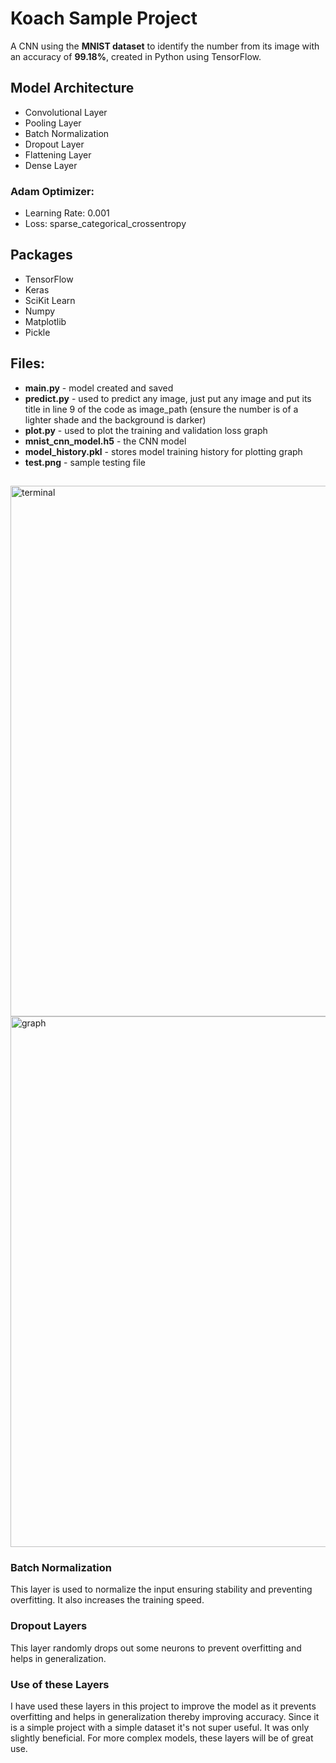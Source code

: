 # Koach Sample Project

A CNN using the **MNIST dataset** to identify the number from its image with an accuracy of **99.18%**, created in Python using TensorFlow.


## Model Architecture
* Convolutional Layer
* Pooling Layer
* Batch Normalization
* Dropout Layer
* Flattening Layer
* Dense Layer

### Adam Optimizer:
* Learning Rate: 0.001
* Loss: sparse_categorical_crossentropy


## Packages
* TensorFlow
* Keras
* SciKit Learn
* Numpy
* Matplotlib
* Pickle

## Files:
* **main.py** - model created and saved
* **predict.py** - used to predict any image, just put any image and put its title in line 9 of the code as image_path (ensure the number is of a lighter shade and the background is darker)
* **plot.py** - used to plot the training and validation loss graph
* **mnist_cnn_model.h5** - the CNN model
* **model_history.pkl** - stores model training history for plotting graph
* **test.png** - sample testing file


##

<img width="849" alt="terminal" src="https://github.com/user-attachments/assets/d3e05241-5f85-4352-a95c-419cd8c3b07e">


<img width="849" alt="graph" src="https://github.com/user-attachments/assets/dff17153-9083-40de-92d1-aa0978b60e47">


### Batch Normalization
This layer is used to normalize the input ensuring stability and preventing overfitting. It also increases the training speed. 

### Dropout Layers
This layer randomly drops out some neurons to prevent overfitting and helps in generalization.

### Use of these Layers
I have used these layers in this project to improve the model as it prevents overfitting and helps in generalization thereby improving accuracy. Since it is a simple project with a simple dataset it's not super useful. It was only slightly beneficial. For more complex models, these layers will be of great use.
